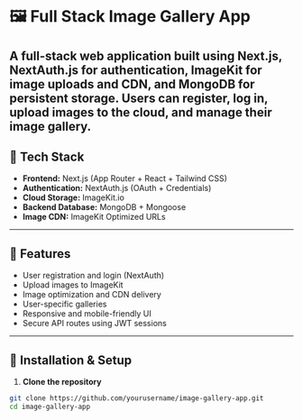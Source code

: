 # 🖼️ Full Stack Image Gallery App

A full-stack web application built using **Next.js**, **NextAuth.js** for authentication, **ImageKit** for image uploads and CDN, and **MongoDB** for persistent storage. Users can register, log in, upload images to the cloud, and manage their image gallery.
---
## 🚀 Tech Stack
- **Frontend:** Next.js (App Router + React + Tailwind CSS)
- **Authentication:** NextAuth.js (OAuth + Credentials)
- **Cloud Storage:** ImageKit.io
- **Backend Database:** MongoDB + Mongoose
- **Image CDN:** ImageKit Optimized URLs
---
## 📸 Features
- User registration and login (NextAuth)
- Upload images to ImageKit
- Image optimization and CDN delivery
- User-specific galleries
- Responsive and mobile-friendly UI
- Secure API routes using JWT sessions
---

## 🔧 Installation & Setup

1. **Clone the repository**
```bash
git clone https://github.com/yourusername/image-gallery-app.git
cd image-gallery-app
